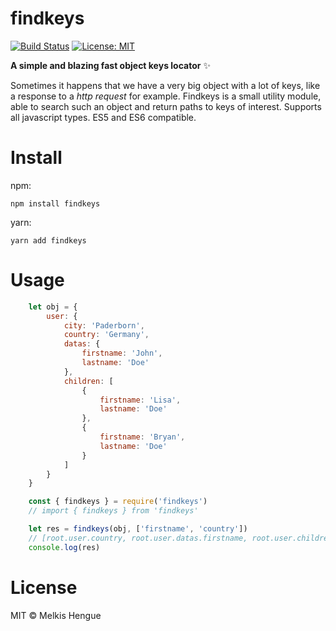 # findkeys

[![Build Status](https://travis-ci.org/melkishengue/findkeys.svg?branch=master)](https://travis-ci.org/melkishengue/findkeys) [![License: MIT](https://img.shields.io/badge/License-MIT-blue.svg)](https://opensource.org/licenses/MIT)

**A simple and blazing fast object keys locator** ✨

Sometimes it happens that we have a very big object with a lot of keys, like a response to a _http request_ for example. Findkeys is a small utility module, able to search such an object and return paths to keys of interest. Supports all javascript types. ES5 and ES6 compatible.

# Install
npm:
```
npm install findkeys
```
yarn:
```
yarn add findkeys
```


# Usage

```javascript
    let obj = {
        user: {
            city: 'Paderborn',
            country: 'Germany',
            datas: {
                firstname: 'John',
                lastname: 'Doe'
            },
            children: [
                {
                    firstname: 'Lisa',
                    lastname: 'Doe'
                },
                {
                    firstname: 'Bryan',
                    lastname: 'Doe'
                }
            ]
        }
    }

    const { findkeys } = require('findkeys')
    // import { findkeys } from 'findkeys'

    let res = findkeys(obj, ['firstname', 'country'])
    // [root.user.country, root.user.datas.firstname, root.user.children.0.firstname, root.user.children.1.firstname]
    console.log(res)
```

# License

MIT © Melkis Hengue
